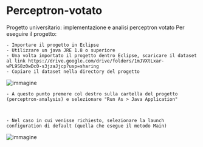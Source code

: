 # Perceptron-votato
Progetto universitario: implementazione e analisi perceptron votato
Per eseguire il progetto:

	- Importare il progetto in Eclipse
	- Utilizzare un java JRE 1.8 o superiore
	- Una volta importato il progetto dentro Eclipse, scaricare il dataset al link https://drive.google.com/drive/folders/1mJVXtLxar-wPL9S8z0wDc0-s3jzaJjcp?usp=sharing
	- Copiare il dataset nella directory del progetto
![immagine](https://user-images.githubusercontent.com/94845303/163733600-05b2cc25-5d81-433f-8e48-9d4850055c0b.png)

	
	
	- A questo punto premere col destro sulla cartella del progetto (perceptron-analysis) e selezionare "Run As > Java Application"

	
	
	- Nel caso in cui venisse richiesto, selezionare la launch configuration di default (quella che esegue il metodo Main)
![immagine](https://user-images.githubusercontent.com/94845303/163733589-49cf72c1-d4b7-4ec1-99cd-bc77ff60de6e.png)
